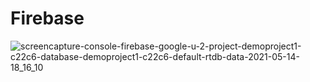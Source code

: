 # Firebase

![screencapture-console-firebase-google-u-2-project-demoproject1-c22c6-database-demoproject1-c22c6-default-rtdb-data-2021-05-14-18_16_10](https://user-images.githubusercontent.com/82565293/118272788-c07ca400-b4e0-11eb-8346-7afa7e84947a.png)
